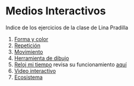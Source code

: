 # Medios Interactivos
Indice de los ejercicios de la clase de Lina Pradilla
1. [Forma y color](https://linapradilla.github.io/mediosInteractivos/01/)
2. [Repetición](https://linapradilla.github.io/mediosInteractivos/02/)
3. [Movimiento](https://linapradilla.github.io/mediosInteractivos/03/)
4. [Herramienta de dibujo](https://linapradilla.github.io/mediosInteractivos/04/)
5. [Reloj mi tiempo](https://linapradilla.github.io/mediosInteractivos/05/) revisa su funcionamiento [aquí](https://youtu.be/eiGE7GHg-EM)
6. [Video interactivo](https://linapradilla.github.io/mediosInteractivos/06/)
7. [Ecosistema](https://linapradilla.github.io/mediosInteractivos/07/)
